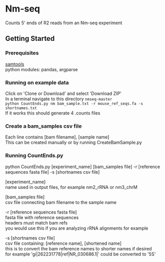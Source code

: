 # Nm-seq

Counts 5' ends of R2 reads from an Nm-seq experiment

## Getting Started

### Prerequisites  
[samtools](http://www.htslib.org)  
python modules: pandas, argparse

### Running on example data  
Click on 'Clone or Download' and select 'Download ZIP'  
In a terminal navigate to this directory `nmseq-master`  
```python CountEnds.py nm bam_sample.txt -r mouse_ref_seqs.fa -s shortnames.txt```  
If it works this should generate 4 .counts files 

### Create a bam_samples csv file  
Each line contains [bam filename], [sample name]  
This can be created manually or by running CreateBamSample.py

### Running CountEnds.py  
python CountEnds.py [experiment_name] [bam_samples file] 
-r [reference sequences fasta file] 
-s [shortnames csv file]

[experiment_name]  
name used in output files, for example nm2_rRNA or nm3_chrM

[bam_samples file]  
csv file connecting bam filename to the sample name

-r [reference sequences fasta file]  
fasta file with reference sequences  
headers must match bam refs  
you would use this if you are analyzing rRNA alignments for example

-s [shortnames csv file]  
csv file containing: [reference name], [shortened name]  
this is to convert the bam reference names to shorter names if desired  
for example 'gi|262231778|ref|NR_030686.1|' could be converted to '5S'


